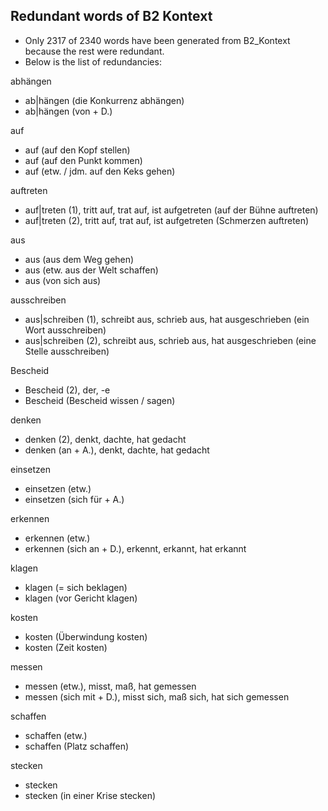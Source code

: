 ## Redundant words of B2 Kontext
- Only 2317 of 2340 words have been generated from B2_Kontext because the rest were redundant.
- Below is the list of redundancies:

 abhängen
-  ab|hängen (die Konkurrenz abhängen) 
-  ab|hängen (von + D.) 

 auf
-  auf (auf den Kopf stellen) 
-  auf (auf den Punkt kommen) 
-  auf (etw. / jdm. auf den Keks gehen) 

 auftreten
-  auf|treten (1), tritt auf, trat auf, ist aufgetreten (auf der Bühne auftreten) 
-  auf|treten (2), tritt auf, trat auf, ist aufgetreten (Schmerzen auftreten) 

 aus
-  aus (aus dem Weg gehen) 
-  aus (etw. aus der Welt schaffen) 
-  aus (von sich aus) 

 ausschreiben
-  aus|schreiben (1), schreibt aus, schrieb aus, hat ausgeschrieben (ein Wort ausschreiben) 
-  aus|schreiben (2), schreibt aus, schrieb aus, hat ausgeschrieben (eine Stelle ausschreiben) 

 Bescheid
-  Bescheid (2), der, -e 
-  Bescheid (Bescheid wissen / sagen) 

 denken
-  denken (2), denkt, dachte, hat gedacht 
-  denken (an + A.), denkt, dachte, hat gedacht

 einsetzen
-  einsetzen (etw.) 
-  einsetzen (sich für + A.) 

 erkennen
-  erkennen (etw.) 
-  erkennen (sich an + D.), erkennt, erkannt, hat erkannt 

 klagen
-  klagen (= sich beklagen) 
-  klagen (vor Gericht klagen) 

 kosten
-  kosten (Überwindung kosten) 
-  kosten (Zeit kosten)

 messen
-  messen (etw.), misst, maß, hat gemessen 
-  messen (sich mit + D.), misst sich, maß sich, hat sich gemessen 

 schaffen
-  schaffen (etw.) 
-  schaffen (Platz schaffen)

 stecken
-  stecken 
-  stecken (in einer Krise stecken) 